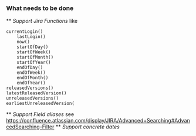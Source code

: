 ### What needs to be done
** *Support Jira Functions* like

    currentLogin()
        lastLogin()
        now()
        startOfDay()
        startOfWeek()
        startOfMonth()
        startOfYear()
        endOfDay()
        endOfWeek()
        endOfMonth()
        endOfYear()
    releasedVersions()
    latestReleasedVersion()
    unreleasedVersions()
    earliestUnreleasedVersion(

** *Support Field aliases* see https://confluence.atlassian.com/display/JIRA/Advanced+Searching#AdvancedSearching-Filter
** *Support concrete dates*